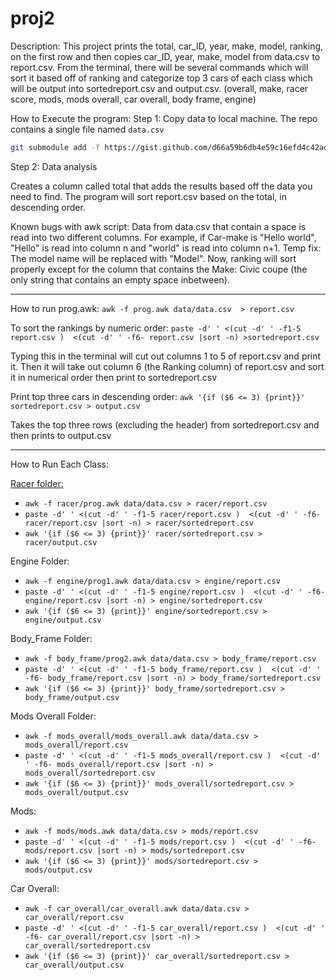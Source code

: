 # proj2

Description:
This project prints the total, car_ID, year, make, model, ranking, on the first row and then copies car_ID, year, make, model from data.csv to report.csv. From the terminal, there will be  several commands which will sort it based off of ranking and categorize top 3 cars of each class which will be output into sortedreport.csv and output.csv. (overall, make, racer score, mods, mods overall, car overall, body frame, engine)


How to Execute the program:
Step 1: Copy data to local machine. The repo contains a single file named `data.csv`

```sh
git submodule add -f https://gist.github.com/d66a59b6db4e59c16efd4c42ad411f8e.git data
```

Step 2: Data analysis

Creates a column called total that adds the results based off the data you need to find.
The program will sort report.csv based on the total, in descending order.

Known bugs with awk script:
Data from data.csv that contain a space is read into two different columns.
For example, if Car-make is "Hello world", "Hello" is read into column n and "world" is read into column n+1.
Temp fix: The model name will be replaced with "Model". Now, ranking will sort properly except for the column that
contains the Make: Civic coupe (the only string that contains an empty space inbetween).

-----------------------------------
How to run prog.awk:
`awk -f prog.awk data/data.csv  > report.csv`

To sort the rankings by numeric order:
`paste -d' ' <(cut -d' ' -f1-5 report.csv )  <(cut -d' ' -f6- report.csv |sort -n) >sortedreport.csv`

Typing this in the terminal will cut out columns 1 to 5 of report.csv and print it. Then it will take out column 6 (the Ranking column) of report.csv and sort it in numerical order then
print to sortedreport.csv

Print top three cars in descending order:
`awk '{if ($6 <= 3) {print}}' sortedreport.csv > output.csv`

Takes the top three rows (excluding the header) from sortedreport.csv and then prints to output.csv


-----------------------------------
How to Run Each Class:


[Racer folder:](/racer)

- `awk -f racer/prog.awk data/data.csv > racer/report.csv `     
- `paste -d' ' <(cut -d' ' -f1-5 racer/report.csv )  <(cut -d' ' -f6- racer/report.csv |sort -n) > racer/sortedreport.csv`
- `awk '{if ($6 <= 3) {print}}' racer/sortedreport.csv > racer/output.csv`

Engine Folder:
- `awk -f engine/prog1.awk data/data.csv > engine/report.csv`      
- `paste -d' ' <(cut -d' ' -f1-5 engine/report.csv )  <(cut -d' ' -f6- engine/report.csv |sort -n) > engine/sortedreport.csv`
- `awk '{if ($6 <= 3) {print}}' engine/sortedreport.csv > engine/output.csv`

Body_Frame Folder:
- `awk -f body_frame/prog2.awk data/data.csv > body_frame/report.csv`      
- `paste -d' ' <(cut -d' ' -f1-5 body_frame/report.csv )  <(cut -d' ' -f6- body_frame/report.csv |sort -n) > body_frame/sortedreport.csv`
- `awk '{if ($6 <= 3) {print}}' body_frame/sortedreport.csv > body_frame/output.csv`

Mods Overall Folder:
- `awk -f mods_overall/mods_overall.awk data/data.csv > mods_overall/report.csv`     
- `paste -d' ' <(cut -d' ' -f1-5 mods_overall/report.csv )  <(cut -d' ' -f6- mods_overall/report.csv |sort -n) > mods_overall/sortedreport.csv`
- `awk '{if ($6 <= 3) {print}}' mods_overall/sortedreport.csv > mods_overall/output.csv`

Mods:
- `awk -f mods/mods.awk data/data.csv > mods/report.csv`      
- `paste -d' ' <(cut -d' ' -f1-5 mods/report.csv )  <(cut -d' ' -f6- mods/report.csv |sort -n) > mods/sortedreport.csv`
- `awk '{if ($6 <= 3) {print}}' mods/sortedreport.csv > mods/output.csv`

Car Overall:
- `awk -f car_overall/car_overall.awk data/data.csv > car_overall/report.csv`      
- `paste -d' ' <(cut -d' ' -f1-5 car_overall/report.csv )  <(cut -d' ' -f6- car_overall/report.csv |sort -n) > car_overall/sortedreport.csv`
- `awk '{if ($6 <= 3) {print}}' car_overall/sortedreport.csv > car_overall/output.csv`
